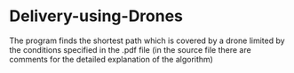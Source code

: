 # Delivery-using-Drones
The program finds the shortest path which is covered by a drone limited by the conditions specified in the .pdf file (in the source file there are comments for the detailed explanation of the algorithm) 
